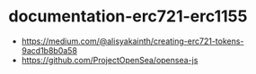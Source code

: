 # documentation-erc721-erc1155
- https://medium.com/@alisyakainth/creating-erc721-tokens-9acd1b8b0a58
- https://github.com/ProjectOpenSea/opensea-js
